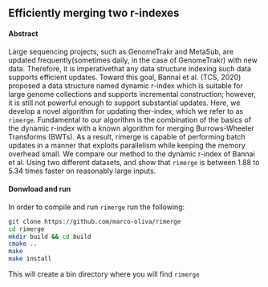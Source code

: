 ## Efficiently merging two r-indexes

#### Abstract
Large sequencing projects, such as GenomeTrakr and MetaSub, are updated frequently(sometimes daily, in the case of GenomeTrakr) with new data.  Therefore, it is imperativethat any data structure indexing such data supports efficient updates.  Toward this goal, Bannai  et  al.   (TCS,  2020)  proposed  a  data  structure  named dynamic r-index  which  is suitable for large genome collections and supports incremental construction; however, it is still not powerful enough to support substantial updates. Here, we develop a novel algorithm for updating ther-index, which we refer to as `rimerge`.  Fundamental to our algorithm is the combination of the basics of the dynamic r-index with a known algorithm for merging Burrows-Wheeler Transforms (BWTs).  As a result, rimerge is capable of performing batch updates in a manner that exploits parallelism while keeping the memory overhead small. We compare our method to the dynamic r-index of Bannai et al.  Using two different datasets, and show that `rimerge` is between 1.88 to 5.34 times faster on reasonably large inputs.


#### Donwload and run

In order to compile and run `rimerge` run the following:

```bash
git clone https://github.com/marco-oliva/rimerge
cd rimerge
mkdir build && cd build
cmake ..
make 
make install
```
This will create a bin directory where you will find `rimerge`


